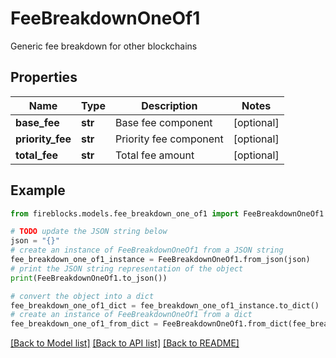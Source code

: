 # FeeBreakdownOneOf1

Generic fee breakdown for other blockchains

## Properties

Name | Type | Description | Notes
------------ | ------------- | ------------- | -------------
**base_fee** | **str** | Base fee component | [optional] 
**priority_fee** | **str** | Priority fee component | [optional] 
**total_fee** | **str** | Total fee amount | [optional] 

## Example

```python
from fireblocks.models.fee_breakdown_one_of1 import FeeBreakdownOneOf1

# TODO update the JSON string below
json = "{}"
# create an instance of FeeBreakdownOneOf1 from a JSON string
fee_breakdown_one_of1_instance = FeeBreakdownOneOf1.from_json(json)
# print the JSON string representation of the object
print(FeeBreakdownOneOf1.to_json())

# convert the object into a dict
fee_breakdown_one_of1_dict = fee_breakdown_one_of1_instance.to_dict()
# create an instance of FeeBreakdownOneOf1 from a dict
fee_breakdown_one_of1_from_dict = FeeBreakdownOneOf1.from_dict(fee_breakdown_one_of1_dict)
```
[[Back to Model list]](../README.md#documentation-for-models) [[Back to API list]](../README.md#documentation-for-api-endpoints) [[Back to README]](../README.md)


